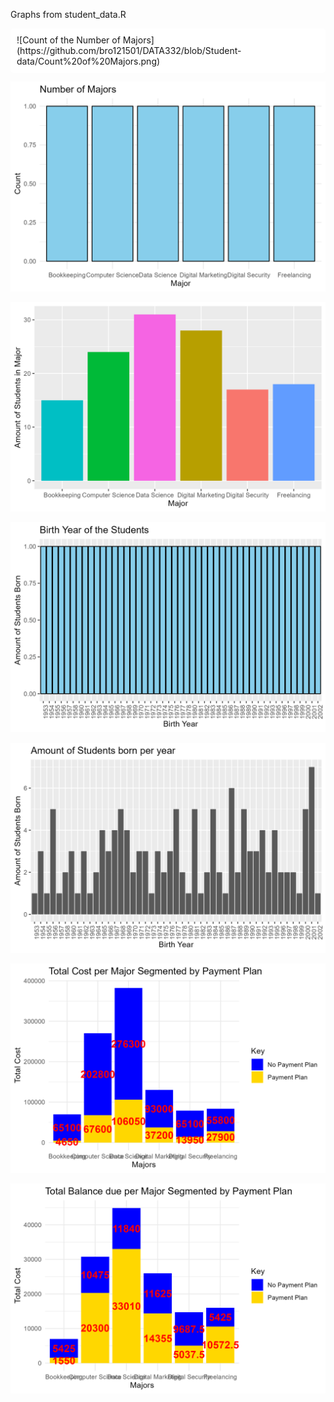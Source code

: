 Graphs from student_data.R
<div style="background-color: white; padding: 10px; border-radius: 5px;">
    ![Count of the Number of Majors](https://github.com/bro121501/DATA332/blob/Student-data/Count%20of%20Majors.png)
</div>

![Count of the Number of Majors](https://github.com/bro121501/DATA332/blob/Student-data/Count%20of%20Majors.png)

![Amount of Students per Major](https://github.com/bro121501/DATA332/blob/Student-data/Students%20per%20Majors.png)

![Count of Birth Years of Students](https://github.com/bro121501/DATA332/blob/Student-data/Count%20of%20Birth%20Years.png)

![Amount of Students Born per Year](https://github.com/bro121501/DATA332/blob/Student-data/Amount%20of%20students%20born%20per%20year.png)

![Total Cost per Major, Segmented by Payment Plan](https://github.com/bro121501/DATA332/blob/Student-data/Cost%20per%20Major.png)

![Total Balance due by Major, Segmented by Payment Plan](https://github.com/bro121501/DATA332/blob/Student-data/Balance%20per%20major.png)
